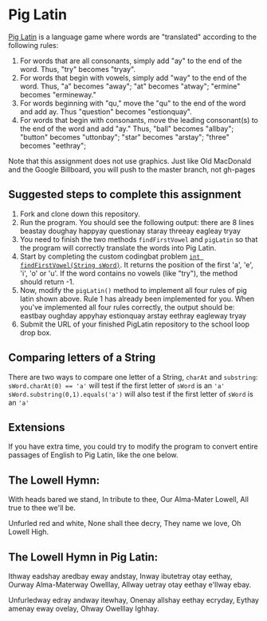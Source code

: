 Pig Latin
==================
[Pig Latin](http://en.wikipedia.org/wiki/Pig_Latin) is a language game where words are "translated" according to the following rules:

1. For words that are all consonants, simply add "ay" to the end of the word. Thus, "try" becomes "tryay".
2. For words that begin with vowels, simply add "way" to the end of the word. Thus, "a" becomes "away"; "at" becomes "atway"; "ermine" becomes "ermineway."
3. For words beginning with "qu," move the "qu" to the end of the word and add ay. Thus "question" becomes "estionquay".
4. For words that begin with consonants, move the leading consonant(s) to the end of the word and add "ay." Thus, "ball" becomes "allbay"; "button" becomes "uttonbay"; "star" becomes "arstay"; "three" becomes "eethray";

Note that this assignment does not use graphics. Just like Old MacDonald and the Google Billboard, you will push to the master branch, not gh-pages

Suggested steps to complete this assignment
-------------------------------------------

1. Fork and clone down this repository.
2. Run the program. You should see the following output:
there are 8 lines
beastay
doughay
happyay
questionay
staray
threeay
eagleay
tryay
3. You need to finish the two methods `findFirstVowel` and `pigLatin` so that the program will correctly translate the words into Pig Latin.
4. Start by completing the custom codingbat problem [`int findFirstVowel(String sWord)`](http://codingbat.com/prob/p200508?parent=/home/simona1@sfusd.edu). It returns the position of the first 'a', 'e', 'i', 'o' or 'u'. If the word contains no vowels (like "try"), the method should return -1.
5. Now, modify the `pigLatin()` method to implement all four rules of pig latin shown above. Rule 1 has already been implemented for you. When you've implemented all four rules correctly, the output should be:
eastbay
oughday
appyhay
estionquay
arstay
eethray
eagleway
tryay
6. Submit the URL of your finished PigLatin repository to the school loop drop box.

Comparing letters of a String
-----------------------------

There are two ways to compare one letter of a String, `charAt` and `substring`:
`sWord.charAt(0) == 'a'` will test if the first letter of `sWord` is an `'a'`
`sWord.substring(0,1).equals('a')` will also test if the first letter of `sWord` is an `'a'`


Extensions
----------

If you have extra time, you could try to modify the program to convert entire passages of English to Pig Latin, like the one below.

The Lowell Hymn:
----------------

With heads bared we stand,
In tribute to thee,
Our Alma-Mater Lowell,
All true to thee we'll be.

Unfurled red and white,
None shall thee decry,
They name we love,
Oh Lowell High.

The Lowell Hymn in Pig Latin:
-----------------------------

Ithway eadshay aredbay eway andstay,
Inway ibutetray otay eethay,
Ourway Alma-Materway Owelllay,
Allway uetray otay eethay e'llway ebay.

Unfurledway edray andway itewhay,
Onenay allshay eethay ecryday,
Eythay amenay eway ovelay,
Ohway Owelllay Ighhay.

